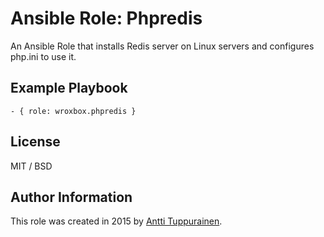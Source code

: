 # Ansible Role: Phpredis

An Ansible Role that installs Redis server on Linux servers and configures php.ini to use it.



## Example Playbook

    - { role: wroxbox.phpredis }

## License

MIT / BSD

## Author Information

This role was created in 2015 by [Antti Tuppurainen](http://antti.tuppurainen.fi).